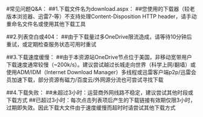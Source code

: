 #常见问题Q&A：
##1.下载文件名为download.aspx：
##您使用的下载器（较老版本浏览器、迅雷7-等）不支持处理Content-Disposition HTTP header，请手动重命名文件名或使用其他下载工具

##2.列表空白或404：
##由于下载量过多OneDrive限流造成，请等待10分钟后重试，或定期检查服务状态可用时重试

##3.下载速度缓慢：
##由于本资源站OneDrive节点位于美国，非移动宽带用户下载速度通常较慢（~200k/s）。建议尝试越过长城走向世界（科学上网/翻墙）或使用ADM/IDM（Internet Download Manager）多线程或迅雷客户端p2p/迅雷会员加速下载，部分资源有磁力/百度云/外网源分流也可尝试寻找下载

##4.下载失败：
##未超过3小时：运营商外网线路不稳定，建议尝试其他时段或下载方式
##已超过3小时：每次点击列表项后产生的下载链接有效期仅限3小时，过期即失效。因此下载大文件由于速度缓慢而超时时请尝试其他下载方式